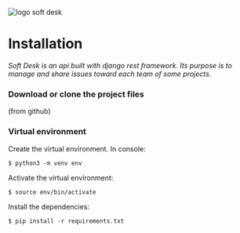 ![logo soft desk](https://user.oc-static.com/upload/2020/09/22/16007803099977_P8%20%281%29.png)

# Installation

*Soft Desk is an api built with django rest framework. Its purpose is to manage and share issues toward each team of some projects.*

### Download or clone the project files
(from github)

### Virtual environment

Create the virtual environment. In console:
```
$ python3 -m venv env
```
Activate the virtual environment:
```
$ source env/bin/activate
```

Install the dependencies:

```
$ pip install -r requirements.txt
```
